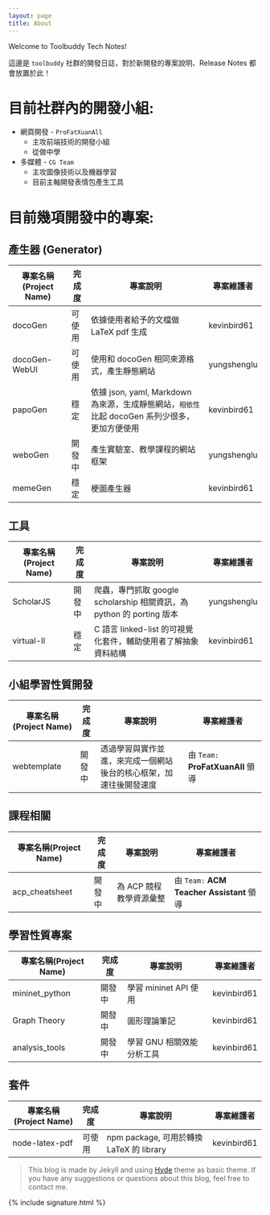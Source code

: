 ```yaml
---
layout: page
title: About
---
```

Welcome to Toolbuddy Tech Notes!

這邊是 `toolbuddy` 社群的開發日誌，對於新開發的專案說明、Release Notes 都會放置於此！

# 目前社群內的開發小組:

* 網頁開發 - `ProFatXuanAll`
  * 主攻前端技術的開發小組
  * 從做中學
* 多媒體 - `CG Team`
  * 主攻圖像技術以及機器學習
  * 目前主軸開發表情包產生工具

# 目前幾項開發中的專案:

## 產生器 (Generator)

| 專案名稱(Project Name) | 完成度 | 專案說明 | 專案維護者 |
|------|------|------|------|
| docoGen | 可使用 | 依據使用者給予的文檔做 LaTeX pdf 生成 | kevinbird61 |
| docoGen-WebUI | 可使用 | 使用和 docoGen 相同來源格式，產生靜態網站 | yungshenglu | 
| papoGen | 穩定 | 依據 json, yaml, Markdown 為來源，生成靜態網站，`相依性`比起 docoGen 系列少很多，更加方便使用 | kevinbird61 |
| weboGen | 開發中 | 產生實驗室、教學課程的網站框架 | yungshenglu |
| memeGen | 穩定 | 梗圖產生器 | kevinbird61 |

## 工具

| 專案名稱(Project Name) | 完成度 | 專案說明 | 專案維護者 |
|------|------|------|------|
| ScholarJS | 開發中 | 爬蟲，專門抓取 google scholarship 相關資訊，為 python 的 porting 版本 | yungshenglu |
| virtual-ll | 穩定 | C 語言 linked-list 的可視覺化套件，輔助使用者了解抽象資料結構 | kevinbird61 |

## 小組學習性質開發

| 專案名稱(Project Name) | 完成度 | 專案說明 | 專案維護者 |
|------|------|------|------|
| webtemplate | 開發中 | 透過學習與實作並進，來完成一個網站後台的核心框架，加速往後開發速度 | 由 `Team:` **ProFatXuanAll** 領導 |

## 課程相關

| 專案名稱(Project Name) | 完成度 | 專案說明 | 專案維護者 |
|------|------|------|------|
| acp_cheatsheet | 開發中 | 為 ACP 競程教學資源彙整 | 由 `Team:` **ACM Teacher Assistant** 領導 |

## 學習性質專案

| 專案名稱(Project Name) | 完成度 | 專案說明 | 專案維護者 |
|------|------|------|------|
| mininet_python | 開發中 | 學習 mininet API 使用 | kevinbird61 |
| Graph Theory | 開發中 | 圖形理論筆記 | kevinbird61 |
| analysis_tools | 開發中 | 學習 GNU 相關效能分析工具 | kevinbird61 |

## 套件

| 專案名稱(Project Name) | 完成度 | 專案說明 | 專案維護者 |
|------|------|------|------|
| node-latex-pdf | 可使用 | npm package, 可用於轉換 LaTeX 的 library | kevinbird61 |

> This blog is made by Jekyll and using [Hyde](https://github.com/poole/hyde) theme as basic theme. If you have any suggestions or questions about this blog, feel free to contact me.

{% include signature.html %}
